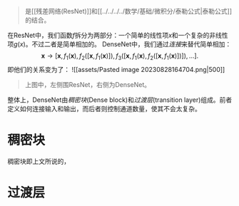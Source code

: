 > 是[[残差网络(ResNet)]]和[[../../../../数学/基础/微积分/泰勒公式|泰勒公式]]的结合。

在ResNet中，我们函数$f$拆分为两部分：一个简单的线性项$x$和一个复杂的非线性项$g(x)$。不过二者是简单相加的。
DenseNet中，我们通过*连接*来替代简单相加：
$$
\mathbf{x} \to \left[
\mathbf{x},
f_1(\mathbf{x}),
f_2([\mathbf{x}, f_1(\mathbf{x})]), f_3([\mathbf{x}, f_1(\mathbf{x}), f_2([\mathbf{x}, f_1(\mathbf{x})])]), \ldots\right].
$$
即他们的关系变为了：
![[assets/Pasted image 20230828164704.png|500]]
> 上图中，左侧围ResNet，右侧为DenseNet。

整体上，DenseNet由*稠密块*(Dense block)和*过渡层*(transition layer)组成。前者定义如何连接输入和输出，而后者则控制通道数量，使其不会太复杂。

# 稠密块
稠密块即上文所说的，
# 过渡层